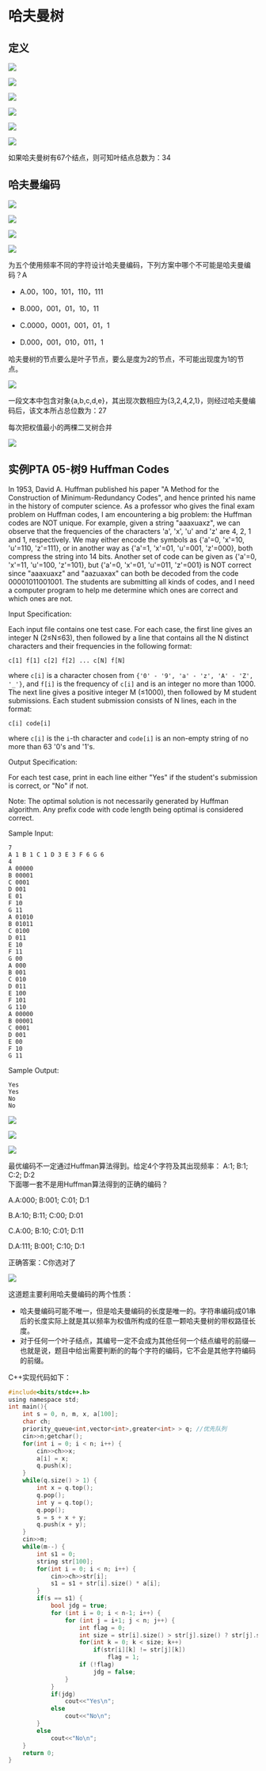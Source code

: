 # 哈夫曼树

<!-- toc -->

## 定义

![](https://cdn.jsdelivr.net/gh/Rosefinch-Midsummer/MyImagesHost02/img/202311171654836.png)

![](https://cdn.jsdelivr.net/gh/Rosefinch-Midsummer/MyImagesHost02/img/202311171655899.png)

![](https://cdn.jsdelivr.net/gh/Rosefinch-Midsummer/MyImagesHost02/img/202311171656737.png)



![](https://cdn.jsdelivr.net/gh/Rosefinch-Midsummer/MyImagesHost02/img/202311171657186.png)


![](https://cdn.jsdelivr.net/gh/Rosefinch-Midsummer/MyImagesHost02/img/202311171657329.png)



![](https://cdn.jsdelivr.net/gh/Rosefinch-Midsummer/MyImagesHost02/img/202311171658700.png)

如果哈夫曼树有67个结点，则可知叶结点总数为：34

## 哈夫曼编码

![](https://cdn.jsdelivr.net/gh/Rosefinch-Midsummer/MyImagesHost01/img/202311171700923.png)

![](https://cdn.jsdelivr.net/gh/Rosefinch-Midsummer/MyImagesHost01/img/202311171701864.png)

![](https://cdn.jsdelivr.net/gh/Rosefinch-Midsummer/MyImagesHost01/img/202311171705110.png)

![](https://cdn.jsdelivr.net/gh/Rosefinch-Midsummer/MyImagesHost01/img/202311171706973.png)

为五个使用频率不同的字符设计哈夫曼编码，下列方案中哪个不可能是哈夫曼编码？A

- A.00，100，101，110，111

- B.000，001，01，10，11

- C.0000，0001，001，01，1

- D.000，001，010，011，1

哈夫曼树的节点要么是叶子节点，要么是度为2的节点，不可能出现度为1的节点。

![](https://cdn.jsdelivr.net/gh/Rosefinch-Midsummer/MyImagesHost03/img/202312171608381.png)

一段文本中包含对象{a,b,c,d,e}，其出现次数相应为{3,2,4,2,1}，则经过哈夫曼编码后，该文本所占总位数为：27

每次把权值最小的两棵二叉树合并

![](https://img-blog.csdnimg.cn/20200319165439920.png?x-oss-process=image/watermark,type_ZmFuZ3poZW5naGVpdGk,shadow_10,text_aHR0cHM6Ly9ibG9nLmNzZG4ubmV0L3RpYW9fZ29k,size_16,color_FFFFFF,t_70)


## 实例PTA 05-树9 Huffman Codes

In 1953, David A. Huffman published his paper "A Method for the Construction of Minimum-Redundancy Codes", and hence printed his name in the history of computer science. As a professor who gives the final exam problem on Huffman codes, I am encountering a big problem: the Huffman codes are NOT unique. For example, given a string "aaaxuaxz", we can observe that the frequencies of the characters 'a', 'x', 'u' and 'z' are 4, 2, 1 and 1, respectively. We may either encode the symbols as {'a'=0, 'x'=10, 'u'=110, 'z'=111}, or in another way as {'a'=1, 'x'=01, 'u'=001, 'z'=000}, both compress the string into 14 bits. Another set of code can be given as {'a'=0, 'x'=11, 'u'=100, 'z'=101}, but {'a'=0, 'x'=01, 'u'=011, 'z'=001} is NOT correct since "aaaxuaxz" and "aazuaxax" can both be decoded from the code 00001011001001. The students are submitting all kinds of codes, and I need a computer program to help me determine which ones are correct and which ones are not.

Input Specification:

Each input file contains one test case. For each case, the first line gives an integer N (2≤N≤63), then followed by a line that contains all the N distinct characters and their frequencies in the following format:

```
c[1] f[1] c[2] f[2] ... c[N] f[N]
```

where `c[i]` is a character chosen from `{'0' - '9', 'a' - 'z', 'A' - 'Z', '_'}`, and `f[i]` is the frequency of `c[i]` and is an integer no more than 1000. The next line gives a positive integer M (≤1000), then followed by M student submissions. Each student submission consists of N lines, each in the format:

```
c[i] code[i]
```

where `c[i]` is the `i`-th character and `code[i]` is an non-empty string of no more than 63 '0's and '1's.

Output Specification:

For each test case, print in each line either "Yes" if the student's submission is correct, or "No" if not.

Note: The optimal solution is not necessarily generated by Huffman algorithm. Any prefix code with code length being optimal is considered correct.

Sample Input:

```
7
A 1 B 1 C 1 D 3 E 3 F 6 G 6
4
A 00000
B 00001
C 0001
D 001
E 01
F 10
G 11
A 01010
B 01011
C 0100
D 011
E 10
F 11
G 00
A 000
B 001
C 010
D 011
E 100
F 101
G 110
A 00000
B 00001
C 0001
D 001
E 00
F 10
G 11
```

Sample Output:

```
Yes
Yes
No
No
```

![](https://cdn.jsdelivr.net/gh/Rosefinch-Midsummer/MyImagesHost03/img/202312121347197.png)

![](https://cdn.jsdelivr.net/gh/Rosefinch-Midsummer/MyImagesHost03/img/202312121347500.png)

![](https://cdn.jsdelivr.net/gh/Rosefinch-Midsummer/MyImagesHost03/img/202312121348847.png)


最优编码不一定通过Huffman算法得到。给定4个字符及其出现频率：  A:1; B:1; C:2; D:2  
下面哪一套不是用Huffman算法得到的正确的编码？

A.A:000; B:001; C:01; D:1

B.A:10; B:11; C:00; D:01

C.A:00; B:10; C:01; D:11

D.A:111; B:001; C:10; D:1

正确答案：C你选对了

![](https://cdn.jsdelivr.net/gh/Rosefinch-Midsummer/MyImagesHost03/img/202312121349602.png)

这道题主要利用哈夫曼编码的两个性质：

- 哈夫曼编码可能不唯一，但是哈夫曼编码的长度是唯一的。字符串编码成01串后的长度实际上就是其以频率为权值所构成的任意一颗哈夫曼树的带权路径长度。
- 对于任何一个叶子结点，其编号一定不会成为其他任何一个结点编号的前缀—也就是说，题目中给出需要判断的的每个字符的编码，它不会是其他字符编码的前缀。

C++实现代码如下：

```c
#include<bits/stdc++.h>
using namespace std;
int main(){
    int s = 0, n, m, x, a[100];
    char ch;
    priority_queue<int,vector<int>,greater<int> > q; //优先队列
    cin>>n;getchar();
    for(int i = 0; i < n; i++) {
        cin>>ch>>x;
        a[i] = x;
        q.push(x);
    }
    while(q.size() > 1) {
        int x = q.top();
        q.pop();
        int y = q.top();
        q.pop();
        s = s + x + y;
        q.push(x + y);
    }
    cin>>m;
    while(m--) {
        int s1 = 0;
        string str[100];
        for(int i = 0; i < n; i++) {
            cin>>ch>>str[i];
            s1 = s1 + str[i].size() * a[i];
        }
        if(s == s1) {
            bool jdg = true;
            for (int i = 0; i < n-1; i++) {
                for (int j = i+1; j < n; j++) {
                    int flag = 0;
                    int size = str[i].size() > str[j].size() ? str[j].size() : str[i].size();
                    for(int k = 0; k < size; k++)
                        if(str[i][k] != str[j][k])
                            flag = 1;
                    if (!flag)
                        jdg = false;
                }
            }
            if(jdg)
                cout<<"Yes\n";
            else
                cout<<"No\n";
        }
        else
            cout<<"No\n";
    }
    return 0;
}
```











